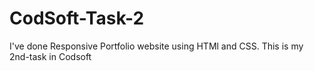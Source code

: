 # CodSoft-Task-2
I've done Responsive Portfolio website using HTMl and CSS. This is my 2nd-task in Codsoft
